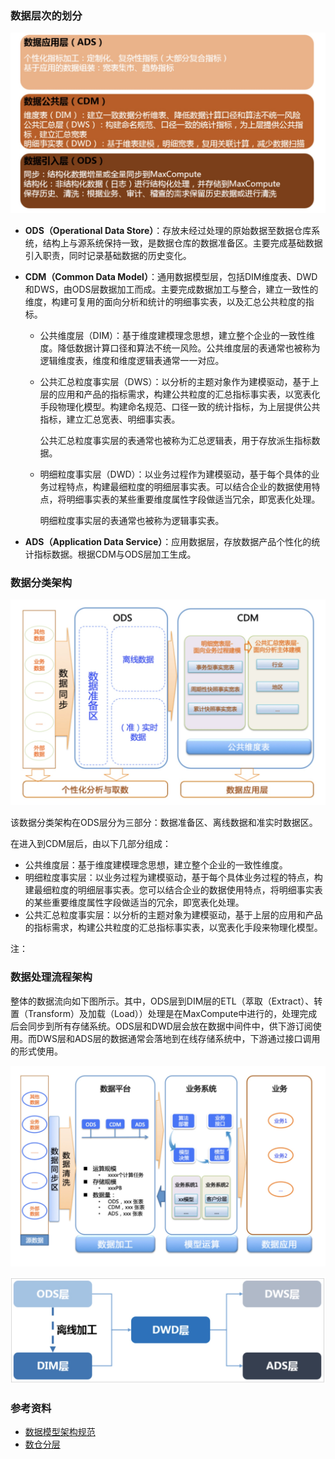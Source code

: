
### 数据层次的划分

![数据分层](/数据分层.jpg)

- **ODS（Operational Data Store）**：存放未经过处理的原始数据至数据仓库系统，结构上与源系统保持一致，是数据仓库的数据准备区。主要完成基础数据引入职责，同时记录基础数据的历史变化。

- **CDM（Common Data Model）**：通用数据模型层，包括DIM维度表、DWD和DWS，由ODS层数据加工而成。主要完成数据加工与整合，建立一致性的维度，构建可复用的面向分析和统计的明细事实表，以及汇总公共粒度的指标。

  - 公共维度层（DIM）：基于维度建模理念思想，建立整个企业的一致性维度。降低数据计算口径和算法不统一风险。公共维度层的表通常也被称为逻辑维度表，维度和维度逻辑表通常一一对应。

  - 公共汇总粒度事实层（DWS）：以分析的主题对象作为建模驱动，基于上层的应用和产品的指标需求，构建公共粒度的汇总指标事实表，以宽表化手段物理化模型。构建命名规范、口径一致的统计指标，为上层提供公共指标，建立汇总宽表、明细事实表。

    公共汇总粒度事实层的表通常也被称为汇总逻辑表，用于存放派生指标数据。

  - 明细粒度事实层（DWD）：以业务过程作为建模驱动，基于每个具体的业务过程特点，构建最细粒度的明细层事实表。可以结合企业的数据使用特点，将明细事实表的某些重要维度属性字段做适当冗余，即宽表化处理。

    明细粒度事实层的表通常也被称为逻辑事实表。

- **ADS（Application Data Service）**：应用数据层，存放数据产品个性化的统计指标数据。根据CDM与ODS层加工生成。

### 数据分类架构

![数据分类架构](/数据分类架构.jpg)

该数据分类架构在ODS层分为三部分：数据准备区、离线数据和准实时数据区。

在进入到CDM层后，由以下几部分组成： 

- 公共维度层：基于维度建模理念思想，建立整个企业的一致性维度。
- 明细粒度事实层：以业务过程为建模驱动，基于每个具体业务过程的特点，构建最细粒度的明细层事实表。您可以结合企业的数据使用特点，将明细事实表的某些重要维度属性字段做适当的冗余，即宽表化处理。
- 公共汇总粒度事实层：以分析的主题对象为建模驱动，基于上层的应用和产品的指标需求，构建公共粒度的汇总指标事实表，以宽表化手段来物理化模型。

注：

### 数据处理流程架构

整体的数据流向如下图所示。其中，ODS层到DIM层的ETL（萃取（Extract）、转置（Transform）及加载（Load））处理是在MaxCompute中进行的，处理完成后会同步到所有存储系统。ODS层和DWD层会放在数据中间件中，供下游订阅使用。而DWS层和ADS层的数据通常会落地到在线存储系统中，下游通过接口调用的形式使用。

![数据处理流程架构](/数据处理流程架构.jpg)

![数据流向图1](/数据流向图1.jpg)

### 参考资料

- [数据模型架构规范](https://help.aliyun.com/document_detail/117432.html?spm=a2c4g.11186623.6.902.62c941d6NMegGK)
- [数仓分层](https://help.aliyun.com/document_detail/114447.html?spm=a2c4g.11186623.6.613.73972593729r0T)

